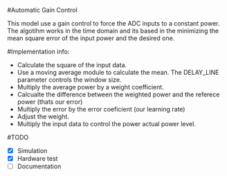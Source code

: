 #Automatic Gain Control

This model use a gain control to force the ADC inputs to a constant power. The algotihm works in the time domain and its based in the minimizing the mean square error of the input power and the desired one.

#Implementation info:
- Calculate the square of the input data.
- Use a moving average module to calculate the mean. The DELAY_LINE parameter controls the window size.
- Multiply the average power by a weight coefficient.
- Calcualte the difference between the weighted power and the referece power (thats our error)
- Multiply the error by the error coeficient (our learning rate)
- Adjust the weight. 
- Multiply the input data to control the power actual power level.

#TODO
-[x] Simulation
-[x] Hardware test
-[ ] Documentation
